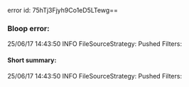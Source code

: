 error id: 75hTj3Fjyh9Co1eD5LTewg==
### Bloop error:

25/06/17 14:43:50 INFO FileSourceStrategy: Pushed Filters:
#### Short summary: 

25/06/17 14:43:50 INFO FileSourceStrategy: Pushed Filters: